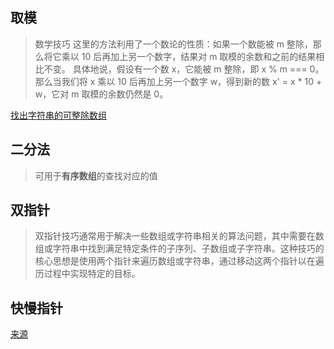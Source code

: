 
## 取模

> 数学技巧
这里的方法利用了一个数论的性质：如果一个数能被 m 整除，那么将它乘以 10 后再加上另一个数字，结果对 m 取模的余数和之前的结果相比不变。
具体地说，假设有一个数 x，它能被 m 整除，即 x % m === 0。那么当我们将 x 乘以 10 后再加上另一个数字 w，得到新的数 x' = x * 10 + w，它对 m 取模的余数仍然是 0。

[找出字符串的可整除数组](https://leetcode.cn/problems/find-the-divisibility-array-of-a-string/description/?envType=daily-question&envId=2024-03-07)

## 二分法
>
> 可用于**有序数组**的查找对应的值

## 双指针
>
> 双指针技巧通常用于解决一些数组或字符串相关的算法问题，其中需要在数组或字符串中找到满足特定条件的子序列、子数组或子字符串。这种技巧的核心思想是使用两个指针来遍历数组或字符串，通过移动这两个指针以在遍历过程中实现特定的目标。

## 快慢指针

[来源](https://leetcode.cn/leetbook/read/array-and-string/cv3bv/)
